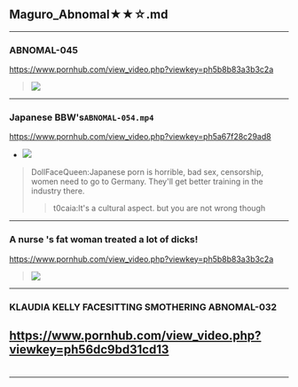 ## Maguro_Abnomal★★☆.md
---
### ABNOMAL-045
https://www.pornhub.com/view_video.php?viewkey=ph5b8b83a3b3c2a
>![](https://ci.phncdn.com/videos/201810/05/186192181/original/(m=ecuKGgaaaa)(mh=oSwO2gsk0ttqtzKV)7.jpg)
---
### Japanese BBW's`ABNOMAL-054.mp4`
https://www.pornhub.com/view_video.php?viewkey=ph5a67f28c29ad8
- ![](https://ci.phncdn.com/videos/201801/24/151570192/original/(m=ecuKGgaaaa)(mh=WSJ1k-njS0_TNvBl)11.jpg)
>DollFaceQueen:Japanese porn is horrible, bad sex, censorship, women need to go to Germany. They'll get better training in the industry there.
>>t0caia:It's a cultural aspect. but you are not wrong though
---
### A nurse 's fat woman treated a lot of dicks!
https://www.pornhub.com/view_video.php?viewkey=ph5b8b83a3b3c2a
>![](https://ci.phncdn.com/videos/201809/02/181184441/original/(m=ecuKGgaaaa)(mh=KP6c8pJZsnGS41Z_)3.jpg)
---
### KLAUDIA KELLY FACESITTING SMOTHERING ABNOMAL-032
https://www.pornhub.com/view_video.php?viewkey=ph56dc9bd31cd13
---
### 

>![]()
---
